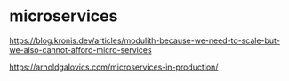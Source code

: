 # microservices

https://blog.kronis.dev/articles/modulith-because-we-need-to-scale-but-we-also-cannot-afford-micro-services

https://arnoldgalovics.com/microservices-in-production/